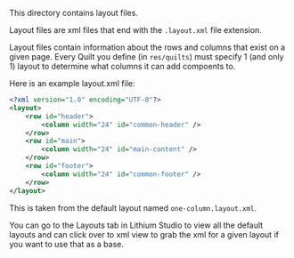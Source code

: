 This directory contains layout files.  

Layout files are xml files that end with the `.layout.xml` file extension.

Layout files contain information about the rows and columns that exist on a given page.  Every Quilt you define (in `res/quilts`) must specify 1 (and only 1) layout to determine what columns it can add compoents to.  

Here is an example layout.xml file:

```xml
<?xml version="1.0" encoding="UTF-8"?>
<layout>
	<row id="header">
		<column width="24" id="common-header" />
	</row>
	<row id="main">
		<column width="24" id="main-content" />
	</row>
	<row id="footer">
		<column width="24" id="common-footer" />
	</row>
</layout>
```
This is taken from the default layout named `one-column.layout.xml`.

You can go to the Layouts tab in Lithium Studio to view all the default layouts and can click over to xml view to grab the xml for a given layout if you want to use that as a base.